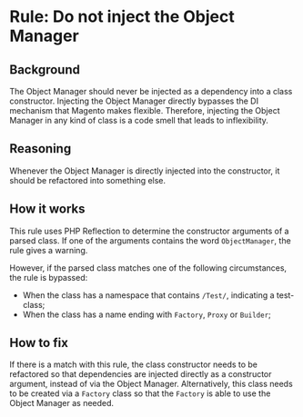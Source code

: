 # Rule: Do not inject the Object Manager
## Background
The Object Manager should never be injected as a dependency into a class constructor. Injecting the Object Manager directly bypasses the DI mechanism that Magento makes flexible. Therefore, injecting the Object Manager in any kind of class is a code smell that leads to inflexibility.

## Reasoning
Whenever the Object Manager is directly injected into the constructor, it should be refactored into something else. 

## How it works
This rule uses PHP Reflection to determine the constructor arguments of a parsed class. If one of the arguments contains the word `ObjectManager`, the rule gives a warning.

However, if the parsed class matches one of the following circumstances, the rule is bypassed:
- When the class has a namespace that contains `/Test/`, indicating a test-class;
- When the class has a name ending with `Factory`, `Proxy` or `Builder`;

## How to fix
If there is a match with this rule, the class constructor needs to be refactored so that dependencies are injected directly as a constructor argument, instead of via the Object Manager. Alternatively, this class needs to be created via a `Factory` class so that the `Factory` is able to use the Object Manager as needed.